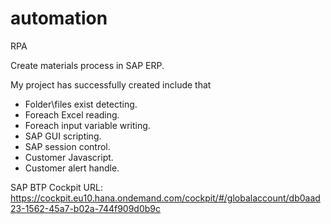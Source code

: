 # automation
RPA

Create materials process in SAP ERP.

My project has successfully created include that 
- Folder\files exist detecting.
- Foreach Excel reading.
- Foreach input variable writing.
- SAP GUI scripting.
- SAP session control.
- Customer Javascript.
- Customer alert handle.

SAP BTP Cockpit URL:
https://cockpit.eu10.hana.ondemand.com/cockpit/#/globalaccount/db0aad23-1562-45a7-b02a-744f909d0b9c
